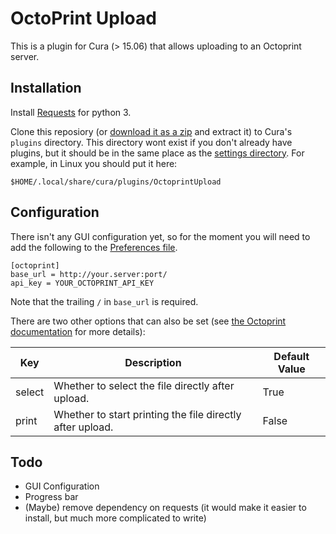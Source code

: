 # OctoPrint Upload #

This is a plugin for Cura (> 15.06) that allows uploading to an Octoprint server.

## Installation ##
Install [Requests](http://docs.python-requests.org/en/latest/) for python 3.

Clone this reposiory (or [download it as a zip](https://github.com/ad1217/OctoprintUpload/archive/master.zip) and extract it) to Cura's `plugins` directory. This directory wont exist if you don't already have plugins, but it should be in the same place as the [settings directory](https://github.com/Ultimaker/Cura/wiki/Cura-Preferences-and-Settings-Locations). For example, in Linux you should put it here:

    $HOME/.local/share/cura/plugins/OctoprintUpload

## Configuration ##
There isn't any GUI configuration yet, so for the moment you will need to add the following to the [Preferences file](https://github.com/Ultimaker/Cura/wiki/Cura-Preferences-and-Settings-Locations).

```
[octoprint]
base_url = http://your.server:port/
api_key = YOUR_OCTOPRINT_API_KEY
```

Note that the trailing `/` in `base_url` is required.

There are two other options that can also be set (see [the Octoprint documentation](http://docs.octoprint.org/en/master/api/fileops.html#upload-file) for more details):

| Key    | Description                                               | Default Value |
| ------ | --------------------------------------------------------- | ------------- |
| select | Whether to select the file directly after upload.         | True          |
| print  | Whether to start printing the file directly after upload. | False         |

## Todo ##
  * GUI Configuration
  * Progress bar
  * (Maybe) remove dependency on requests (it would make it easier to install, but much more complicated to write)

